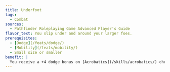 ```yaml
---
title: Underfoot
tags:
  - Combat
sources:
  - Pathfinder Roleplaying Game Advanced Player's Guide
flavor_text: You slip under and around your larger foes.
prerequisites:
  - [Dodge](/feats/dodge/)
  - [Mobility](/feats/mobility/)
  - Small size or smaller
benefit: |
  You receive a +4 dodge bonus on [Acrobatics](/skills/acrobatics/) checks to move past opponents without provoking attacks of opportunity, so long as they are larger than you. In addition, you gain a +2 dodge bonus to Armor Class against attacks of opportunity caused when you move out of or within a larger opponent's threatened area (this stacks with the +4 bonus provided by [Mobility](/feats/mobility/), for a total bonus of +6).
---
```


